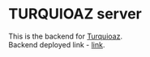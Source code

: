 

<div align="center">

</div>

 # TURQUIOAZ server

This is the backend for [Turquioaz](https://github.com/oeuvars/Rent-Ride). </br>
Backend deployed link - [link](https://combative-ant-scarf.cyclic.app/).

